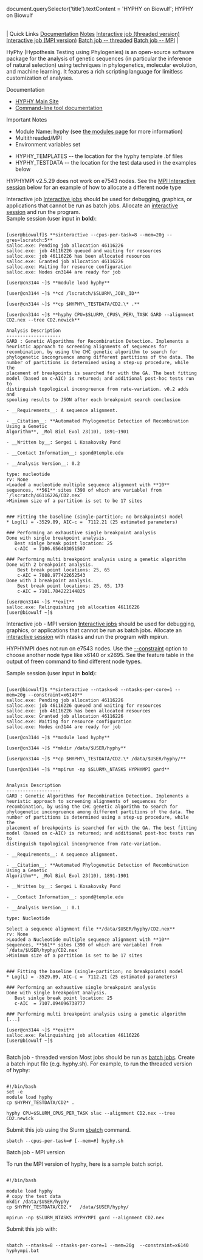 

document.querySelector('title').textContent = 'HYPHY on Biowulf';
HYPHY on Biowulf


|  |
| --- |
| 
Quick Links
[Documentation](#doc)
[Notes](#notes)
[Interactive job (threaded version)](#int-threaded)
[Interactive job (MPI version)](#int-mpi)
[Batch job -- threaded](#sbatch-threaded)
[Batch job -- MPI](#sbatch-MPI)
 |



HyPhy (Hypothesis Testing using Phylogenies) is an open-source software package for the analysis of genetic sequences (in particular the inference of natural selection) using techniques in phylogenetics, molecular evolution, and machine learning. It features a rich scripting language for limitless customization of analyses. 



Documentation
* [HYPHY Main Site](http://hyphy.org/)
* [Command-line tool documentation](http://hyphy.org/tutorials/CLI-tutorial/)


Important Notes
* Module Name: hyphy (see [the modules page](/apps/modules.html) for more information)
* Multithreaded/MPI
* Environment variables set
+ HYPHY\_TEMPLATES -- the location for the hyphy template .bf files
+ HYPHY\_TESTDATA -- the location for the test data used in the examples below


HYPHYMPI v2.5.29 does not work on e7543 nodes. See the [MPI Interactive session](#int-mpi) below for an example of how to allocate a different node type



Interactive job 
[Interactive jobs](/docs/userguide.html#int) should be used for debugging, graphics, or applications that cannot be run as batch jobs.
Allocate an [interactive session](/docs/userguide.html#int) and run the program.   
Sample session (user input in **bold**):



```

[user@biowulf]$ **sinteractive --cpus-per-task=8 --mem=20g --gres=lscratch:5**
salloc.exe: Pending job allocation 46116226
salloc.exe: job 46116226 queued and waiting for resources
salloc.exe: job 46116226 has been allocated resources
salloc.exe: Granted job allocation 46116226
salloc.exe: Waiting for resource configuration
salloc.exe: Nodes cn3144 are ready for job

[user@cn3144 ~]$ **module load hyphy**

[user@cn3144 ~]$ **cd /lscratch/$SLURM\_JOB\_ID**

[user@cn3144 ~]$ **cp $HYPHY\_TESTDATA/CD2.\* .**

[user@cn3144 ~]$ **hyphy CPU=$SLURM\_CPUS\_PER\_TASK GARD --alignment CD2.nex --tree CD2.newick**

Analysis Description
--------------------
GARD : Genetic Algorithms for Recombination Detection. Implements a
heuristic approach to screening alignments of sequences for
recombination, by using the CHC genetic algorithm to search for
phylogenetic incongruence among different partitions of the data. The
number of partitions is determined using a step-up procedure, while the
placement of breakpoints is searched for with the GA. The best fitting
model (based on c-AIC) is returned; and additional post-hoc tests run to
distinguish topological incongruence from rate-variation. v0.2 adds and
spooling results to JSON after each breakpoint search conclusion

- __Requirements__: A sequence alignment.

- __Citation__: **Automated Phylogenetic Detection of Recombination Using a Genetic
Algorithm**, _Mol Biol Evol 23(10), 1891–1901

- __Written by__: Sergei L Kosakovsky Pond

- __Contact Information__: spond@temple.edu

- __Analysis Version__: 0.2

type: nucleotide
rv: None
>Loaded a nucleotide multiple sequence alignment with **10** sequences, **561** sites (390 of which are variable) from `/lscratch/46116226/CD2.nex`
>Minimum size of a partition is set to be 17 sites


### Fitting the baseline (single-partition; no breakpoints) model
* Log(L) = -3529.89, AIC-c =  7112.21 (25 estimated parameters)

### Performing an exhaustive single breakpoint analysis
Done with single breakpoint analysis.
   Best sinlge break point location: 25
   c-AIC  = 7106.656403051507

### Performing multi breakpoint analysis using a genetic algorithm
Done with 2 breakpoint analysis.
    Best break point locations: 25, 65
    c-AIC = 7088.977422652543
Done with 3 breakpoint analysis.
    Best break point locations: 25, 65, 173
    c-AIC = 7101.784222144825

[user@cn3144 ~]$ **exit**
salloc.exe: Relinquishing job allocation 46116226
[user@biowulf ~]$

```

Interactive job - MPI version
[Interactive jobs](/docs/userguide.html#int) should be used for debugging, graphics, or applications that cannot be run as batch jobs.
Allocate an [interactive session](/docs/userguide.html#int) with ntasks and run the program with mpirun.


HYPHYMPI does not run on e7543 nodes. Use the [--constraint](https://slurm.schedmd.com/sbatch.html#OPT_constraint) option to choose another node type like x6140 or x2695. See the feature table in the output of freen command to find different node types. 


Sample session (user input in **bold**):




```

[user@biowulf]$ **sinteractive --ntasks=8 --ntasks-per-core=1 --mem=20g --constraint=x6140**
salloc.exe: Pending job allocation 46116226
salloc.exe: job 46116226 queued and waiting for resources
salloc.exe: job 46116226 has been allocated resources
salloc.exe: Granted job allocation 46116226
salloc.exe: Waiting for resource configuration
salloc.exe: Nodes cn3144 are ready for job

[user@cn3144 ~]$ **module load hyphy**

[user@cn3144 ~]$ **mkdir /data/$USER/hyphy**

[user@cn3144 ~]$ **cp $HYPHY\_TESTDATA/CD2.\* /data/$USER/hyphy/** 

[user@cn3144 ~]$ **mpirun -np $SLURM\_NTASKS HYPHYMPI gard** 


Analysis Description
--------------------
GARD : Genetic Algorithms for Recombination Detection. Implements a
heuristic approach to screening alignments of sequences for
recombination, by using the CHC genetic algorithm to search for
phylogenetic incongruence among different partitions of the data. The
number of partitions is determined using a step-up procedure, while the
placement of breakpoints is searched for with the GA. The best fitting
model (based on c-AIC) is returned; and additional post-hoc tests run to
distinguish topological incongruence from rate-variation.

- __Requirements__: A sequence alignment.

- __Citation__: **Automated Phylogenetic Detection of Recombination Using a Genetic
Algorithm**, _Mol Biol Evol 23(10), 1891-1901

- __Written by__: Sergei L Kosakovsky Pond

- __Contact Information__: spond@temple.edu

- __Analysis Version__: 0.1

type: Nucleotide

Select a sequence alignment file **/data/$USER/hyphy/CD2.nex**
rv: None
>Loaded a Nucleotide multiple sequence alignment with **10** sequences, **561** sites (390 of which are variable) from `/data/$USER/hyphy/CD2.nex`
>Minimum size of a partition is set to be 17 sites


### Fitting the baseline (single-partition; no breakpoints) model
* Log(L) = -3529.89, AIC-c =  7112.21 (25 estimated parameters)

### Performing an exhaustive single breakpoint analysis
Done with single breakpoint analysis.
   Best sinlge break point location: 25
   c-AIC  = 7107.094096738777

### Performing multi breakpoint analysis using a genetic algorithm
[...]

[user@cn3144 ~]$ **exit**
salloc.exe: Relinquishing job allocation 46116226
[user@biowulf ~]$


```


Batch job - threaded version
Most jobs should be run as [batch jobs](/docs/userguide.html#submit).
Create a batch input file (e.g. hyphy.sh). For example, to run the threaded version of hyphy:



```

#!/bin/bash
set -e
module load hyphy
cp $HYPHY_TESTDATA/CD2* .

hyphy CPU=$SLURM_CPUS_PER_TASK slac --alignment CD2.nex --tree CD2.newick

```

Submit this job using the Slurm [sbatch](/docs/userguide.html) command.



```
sbatch --cpus-per-task=# [--mem=#] hyphy.sh
```


Batch job - MPI version

To run the MPI version of hyphy, here is a sample batch script. 

```

#!/bin/bash

module load hyphy
# copy the test data
mkdir /data/$USER/hyphy
cp $HYPHY_TESTDATA/CD2.*   /data/$USER/hyphy/ 

mpirun -np $SLURM_NTASKS HYPHYMPI gard --alignment CD2.nex

```

Submit this job with:

```

sbatch --ntasks=8 --ntasks-per-core=1 --mem=20g  --constraint=x6140 hyphympi.bat

```













